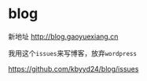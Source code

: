 # blog

新地址 http://blog.gaoyuexiang.cn

我用这个`issues`来写博客，放弃`wordpress`

https://github.com/kbyyd24/blog/issues
